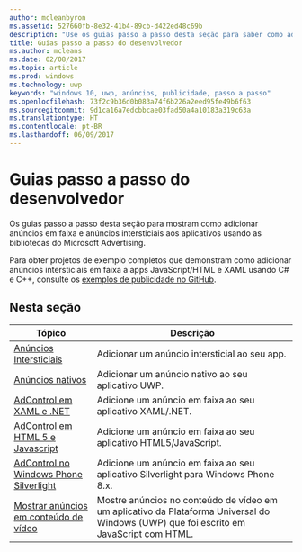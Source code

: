 ```yaml
---
author: mcleanbyron
ms.assetid: 527660fb-8e32-41b4-89cb-d422ed48c69b
description: "Use os guias passo a passo desta seção para saber como adicionar anúncios em faixa e anúncios intersticiais aos apps usando as bibliotecas do Microsoft Advertising."
title: Guias passo a passo do desenvolvedor
ms.author: mcleans
ms.date: 02/08/2017
ms.topic: article
ms.prod: windows
ms.technology: uwp
keywords: "windows 10, uwp, anúncios, publicidade, passo a passo"
ms.openlocfilehash: 73f2c9b36d0b083a74f6b226a2eed95fe49b6f63
ms.sourcegitcommit: 9d1ca16a7edcbbcae03fad50a4a10183a319c63a
ms.translationtype: HT
ms.contentlocale: pt-BR
ms.lasthandoff: 06/09/2017
---
```

# <a name="developer-walkthroughs"></a>Guias passo a passo do desenvolvedor

Os guias passo a passo desta seção para mostram como adicionar anúncios em faixa e anúncios intersticiais aos aplicativos usando as bibliotecas do Microsoft Advertising.

Para obter projetos de exemplo completos que demonstram como adicionar anúncios intersticiais em faixa a apps JavaScript/HTML e XAML usando C# e C++, consulte os [exemplos de publicidade no GitHub](http://aka.ms/githubads).

## <a name="in-this-section"></a>Nesta seção

|  Tópico    | Descrição |               
|----------|-------|
| [Anúncios Intersticiais](interstitial-ads.md)    | Adicionar um anúncio intersticial ao seu app.       |
| [Anúncios nativos](native-ads.md)       | Adicionar um anúncio nativo ao seu aplicativo UWP.  |
| [AdControl em XAML e .NET](adcontrol-in-xaml-and--net.md)     | Adicione um anúncio em faixa ao seu aplicativo XAML/.NET.        |
| [AdControl em HTML 5 e Javascript](adcontrol-in-html-5-and-javascript.md)     | Adicione um anúncio em faixa ao seu aplicativo HTML5/JavaScript.        |
| [AdControl no Windows Phone Silverlight](adcontrol-in-windows-phone-silverlight.md)       | Adicione um anúncio em faixa ao seu aplicativo Silverlight para Windows Phone 8.x. |
| [Mostrar anúncios em conteúdo de vídeo](add-advertisements-to-video-content.md)     |  Mostre anúncios no conteúdo de vídeo em um aplicativo da Plataforma Universal do Windows (UWP) que foi escrito em JavaScript com HTML. |



 

 
